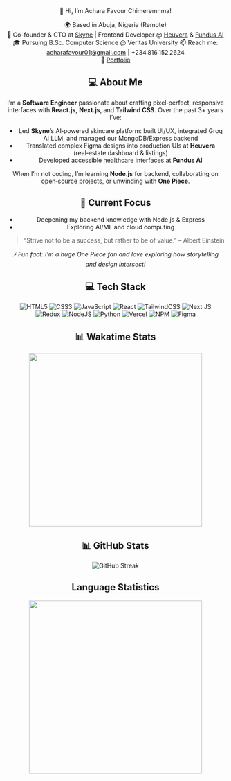 <div style="text-align: center;">
👋 Hi, I’m Achara Favour Chimeremnma!

🌍 Based in Abuja, Nigeria (Remote)  
💼 Co-founder & CTO at [Skyne](https://skyne.ng) | Frontend Developer @ [Heuvera](https://heuvera.com) & [Fundus AI](https://fundusai.com)  
🎓 Pursuing B.Sc. Computer Science @ Veritas University 
📫 Reach me: acharafavour01@gmail.com | +234 816 152 2624  
🔗 [Portfolio](https://github.com/favourachara07) 

## 💻 About Me
I’m a **Software Engineer** passionate about crafting pixel‑perfect, responsive interfaces with **React.js**, **Next.js**, and **Tailwind CSS**. Over the past 3+ years I’ve:
- Led **Skyne**’s AI‑powered skincare platform: built UI/UX, integrated Groq AI LLM, and managed our MongoDB/Express backend  
- Translated complex Figma designs into production UIs at **Heuvera** (real‑estate dashboard & listings)  
- Developed accessible healthcare interfaces at **Fundus AI**  

When I’m not coding, I’m learning **Node.js** for backend, collaborating on open‑source projects, or unwinding with **One Piece**.

## 🔭 Current Focus 
- Deepening my backend knowledge with Node.js & Express  
- Exploring AI/ML and cloud computing  

> “Strive not to be a success, but rather to be of value.” – Albert Einstein  

_⚡ Fun fact: I’m a huge One Piece fan and love exploring how storytelling and design intersect!_  

## 💻 Tech Stack
![HTML5](https://img.shields.io/badge/html5-%23E34F26.svg?style=for-the-badge&logo=html5&logoColor=white) 
![CSS3](https://img.shields.io/badge/css3-%231572B6.svg?style=for-the-badge&logo=css3&logoColor=white) 
![JavaScript](https://img.shields.io/badge/javascript-%23323330.svg?style=for-the-badge&logo=javascript&logoColor=%23F7DF1E) 
![React](https://img.shields.io/badge/react-%2320232a.svg?style=for-the-badge&logo=react&logoColor=%2361DAFB) 
![TailwindCSS](https://img.shields.io/badge/tailwindcss-%2338B2AC.svg?style=for-the-badge&logo=tailwind-css&logoColor=white) 
![Next JS](https://img.shields.io/badge/Next-black?style=for-the-badge&logo=next.js&logoColor=white) 
![Redux](https://img.shields.io/badge/redux-%23593d88.svg?style=for-the-badge&logo=redux&logoColor=white) 
![NodeJS](https://img.shields.io/badge/node.js-6DA55F?style=for-the-badge&logo=node.js&logoColor=white) 
![Python](https://img.shields.io/badge/python-3670A0?style=for-the-badge&logo=python&logoColor=ffdd54) 
![Vercel](https://img.shields.io/badge/vercel-%23000000.svg?style=for-the-badge&logo=vercel&logoColor=white) 
![NPM](https://img.shields.io/badge/NPM-%23CB3837.svg?style=for-the-badge&logo=npm&logoColor=white) 
![Figma](https://img.shields.io/badge/figma-%23F24E1E.svg?style=for-the-badge&logo=figma&logoColor=white) 

## 📊 Wakatime Stats
<img src="https://wakatime.com/share/@Favour07/a4824e0f-c329-4f3d-9741-fe2b2687417a.svg" height='400'/>

## 📊 GitHub Stats
![GitHub Streak](https://github-readme-streak-stats.herokuapp.com/?user=favourachara07&theme=dark&hide_border=false)  


## Language Statistics
<img src="https://wakatime.com/share/@Favour07/a7ad06d0-9fd9-4658-9d0d-352b37c5befd.svg" height='400'/>

<!-- Proudly created with GPRM ( https://gprm.itsvg.in ) -->
</div>
